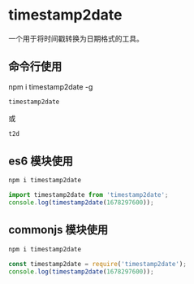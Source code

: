 # timestamp2date

一个用于将时间戳转换为日期格式的工具。

## 命令行使用

npm i timestamp2date -g

```bash
timestamp2date
```

或

```bash
t2d
```

## es6 模块使用

```bash
npm i timestamp2date
```

```javascript
import timestamp2date from 'timestamp2date';
console.log(timestamp2date(1678297600));
```

## commonjs 模块使用

```bash
npm i timestamp2date
```

```javascript
const timestamp2date = require('timestamp2date');
console.log(timestamp2date(1678297600));
```
